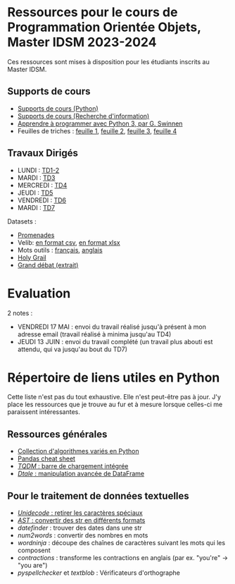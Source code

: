 # Ressources pour le cours de Programmation Orientée Objets, Master IDSM 2023-2024

Ces ressources sont mises à disposition pour les étudiants inscrits au Master IDSM.

## Supports de cours

- [Supports de cours (Python)](https://velcin.github.io/files/python/Support_Python.pdf)
- [Supports de cours (Recherche d'information)](https://velcin.github.io/files/python/Recherche_dinformation.pdf)
- [Apprendre à programmer avec Python 3, par G. Swinnen](https://inforef.be/swi/download/apprendre_python3_5.pdf)
- Feuilles de triches : [feuille 1](https://velcin.github.io/files/python/python-cheatsheet1.png), [feuille 2](https://velcin.github.io/files/python/python-cheatsheet2.png), [feuille 3](https://velcin.github.io/files/python/python-cheatsheet3.png), [feuille 4](https://velcin.github.io/files/python/python-cheatsheet4.png)

## Travaux Dirigés

- LUNDI : [TD1-2](https://velcin.github.io/files/python/td1-2.pdf)
- MARDI : [TD3](https://velcin.github.io/files/python/td3.pdf)
- MERCREDI : [TD4](https://velcin.github.io/files/python/td4.pdf)
- JEUDI : [TD5](https://velcin.github.io/files/python/td5.pdf)
- VENDREDI : [TD6](https://velcin.github.io/files/python/td6.pdf)
- MARDI : [TD7](https://velcin.github.io/files/python/td7.pdf)

Datasets :

- [Promenades](https://velcin.github.io/files/python/datasets/evg_esp_veg.envpdiprboucle.json)
- Velib: [en format csv](https://velcin.github.io/files/python/datasets/velib.zip), [en format xlsx](https://velcin.github.io/files/python/datasets/velib.xlsx)
- Mots outils : [français](https://velcin.github.io/files/python/datasets/Stop-words-french.txt), [anglais](https://velcin.github.io/files/python/datasets/Stop-words-english.txt)
- [Holy Grail](https://velcin.github.io/files/python/datasets/holygrail.txt)
- [Grand débat (extrait)](https://velcin.github.io/files/python/datasets/gd_qui.csv)

# Evaluation

2 notes :

- VENDREDI 17 MAI : envoi du travail réalisé jusqu'à présent à mon adresse email (travail réalisé à minima jusqu'au TD4)
- JEUDI 13 JUIN : envoi du travail complété (un travail plus abouti est attendu, qui va jusqu'au bout du TD7)

# Répertoire de liens utiles en Python

Cette liste n'est pas du tout exhaustive. Elle n'est peut-être pas à jour. J'y place les ressources que je trouve au fur et à mesure lorsque celles-ci me paraissent intéressantes.

## Ressources générales

- [Collection d'algorithmes variés en Python ](https://github.com/TheAlgorithms/Python)
- [Pandas cheat sheet](https://velcin.github.io/files/Pandas_Cheat_Sheet.pdf)
- [*TQDM* : barre de chargement intégrée](https://tqdm.github.io)
- [*Dtale* : manipulation avancée de DataFrame](https://t.co/qhb9fiKY9p)

## Pour le traitement de données textuelles

- [*Unidecode* : retirer les caractères spéciaux](https://t.co/mnf8CUc12a)
- [*AST* : convertir des str en différents formats](https://t.co/JJRyc6yyzM)
- *datefinder* : trouver des dates dans une str
- *num2words* : convertir des nombres en mots
- *wordninja* : découpe des chaînes de caractères suivant les mots qui les composent
- *contractions* : transforme les contractions en anglais (par ex. "you're" -> "you are")
- *pyspellchecker* et *textblob* : Vérificateurs d'orthographe
	